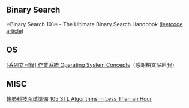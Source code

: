 ## Binary Search
🔥Binary Search 101🔥 - The Ultimate Binary Search Handbook ([leetcode article](https://leetcode.com/problems/binary-search/discuss/423162/Binary-Search-101-The-Ultimate-Binary-Search-Handbook))

## OS
[[系列文目錄] 作業系統 Operating System Concepts](https://mropengate.blogspot.com/2017/09/operating-system-concepts.html)（感謝柏文貼給我）



## MISC
[趨勢科技面試準備](https://hackmd.io/@1eft0ver/HJH4ebBmN?type=view)
[105 STL Algorithms in Less Than an Hour](https://www.youtube.com/watch?v=bFSnXNIsK4A)